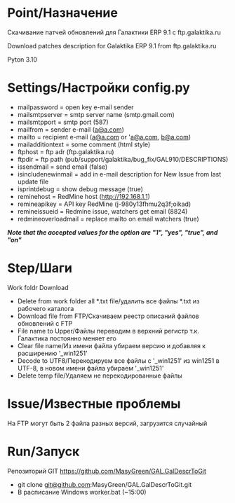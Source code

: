 # Point/Назначение
Скачивание патчей обновлений для Галактики ERP 9.1 с ftp.galaktika.ru

Download patches description for Galaktika ERP 9.1 from ftp.galaktika.ru

Pyton 3.10

# Settings/Настройки config.py

* mailpassword = open key e-mail sender
* mailsmtpserver = smtp server name (smtp.gmail.com)
* mailsmtpport = smtp port (587)
* mailfrom = sender e-mail (a@a.com)
* mailto = recipient e-mail (a@a.com or 'a@a.com, b@a.com)
* mailadditiontext = some comment (html style)
* ftphost = ftp adr (ftp.galaktika.ru)
* ftpdir = ftp path (pub/support/galaktika/bug_fix/GAL910/DESCRIPTIONS)
* issendmail = send email (false)
* isincludenewinmail = add in e-mail description for New Issue from last update file 
* isprintdebug = show debug message (true)
* reminehost = RedMine host (http://192.168.1.1)
* remineapikey = API key RedMine (j-980y13fhmu2q3f;oikad)
* remineissueid = Redmine issue, watchers get email (8824)
* redmineoverloadmail = replace mailto on email watchers (true)


***Note that the accepted values for the option are "1", "yes", "true", and "on"***

# Step/Шаги
Work foldr Download
* Delete from work folder all *.txt file/удалить все файлы *.txt из рабочего каталога
* Download file from FTP/Скачиваем реестр описаний файлов обновлений с FTP
* File name to Upper/Файлы переводим в верхний регистр т.к. Галактика постоянно меняет его
* Clear file name/Из имени файла убираем версию и добавляя к расширению '_win1251'
* Decode to UTF8/Перекодируем все файлы с '_win1251' из win1251 в UTF-8, в новом имени файла убираем '_win1251'
* Delete temp file/Удаляем не перекодированные файлы

# Issue/Известные проблемы
На FTP могут быть 2 файла разных версий, загрузится случайный

# Run/Запуск
Репозиторий GIT  https://github.com/MasyGreen/GAL.GalDescrToGit

* git clone git@github.com:MasyGreen/GAL.GalDescrToGit.git
* В расписание Windows worker.bat (~15:00)

